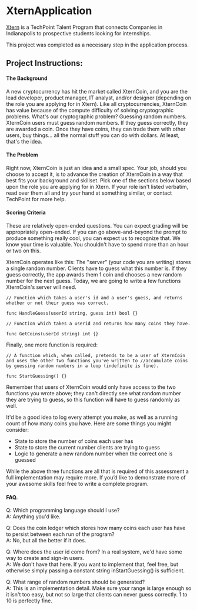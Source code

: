 # XternApplication

[Xtern](http://xtern.me) is a TechPoint Talent Program that connects Companies in Indianapolis to prospective students looking for internships.

This project was completed as a necessary step in the application process. 

## Project Instructions:

#### The Background

A new cryptocurrency has hit the market called XternCoin, and you are the lead developer, product manager, IT analyst, and/or designer (depending on the role you are applying for in Xtern).
Like all cryptocurrencies, XternCoin has value because of the compute difficulty of solving cryptographic problems. What's our cryptographic problem? Guessing random numbers.
XternCoin users must guess random numbers. If they guess correctly, they are awarded a coin. Once they have coins, they can trade them with other users, buy things... all the normal stuff you can do with dollars. At least, that's the idea.

#### The Problem

Right now, XternCoin is just an idea and a small spec.
Your job, should you choose to accept it, is to advance the creation of XternCoin in a way that best fits your background and skillset. Pick one of the sections below based upon the role you are applying for in Xtern. If your role isn't listed verbatim, read over them all and try your hand at something similar, or contact TechPoint for more help.

#### Scoring Criteria 

These are relatively open-ended questions. You can expect grading will be appropriately open-ended. If you can go above-and-beyond the prompt to produce something really cool, you can expect us to recognize that.
We know your time is valuable. You shouldn't have to spend more than an hour or two on this.

XternCoin operates like this: The "server" (your code you are writing) stores a single random number. Clients have to guess what this number is. If they guess correctly, the app awards them 1 coin and chooses a new random number for the next guess.
Today, we are going to write a few functions XternCoin's server will need.

```
// Function which takes a user's id and a user's guess, and returns whether or not their guess was correct.

func HandleGuess(userId string, guess int) bool {}
```

```
// Function which takes a userid and returns how many coins they have.

func GetCoins(userId string) int {}
```

Finally, one more function is required:

```
// A function which, when called, pretends to be a user of XternCoin and uses the other two functions you've written to //accumulate coins by guessing random numbers in a loop (indefinite is fine).

func StartGuessing() {}
```

Remember that users of XternCoin would only have access to the two functions you wrote above; they can't directly see what random number they are trying to guess, so this function will have to guess randomly as well.

It'd be a good idea to log every attempt you make, as well as a running count of how many coins you have. Here are some things you might consider:

* State to store the number of coins each user has
* State to store the current number clients are trying to guess
* Logic to generate a new random number when the correct one is guessed

While the above three functions are all that is required of this assessment a full implementation may require more. If you’d like to demonstrate more of your awesome skills feel free to write a complete program.  

#### FAQ.

Q:  Which programming language should I use?  
A:  Anything you'd like.

Q:  Does the coin ledger which stores how many coins each user has have to persist between each run of the program?  
A:   No, but all the better if it does.

Q:  Where does the user id come from? In a real system, we'd have some way to create and sign-in users.  
A:  We don't have that here. If you want to implement that, feel free, but otherwise simply passing a constant string inStartGuessing() is sufficient.

Q:  What range of random numbers should be generated?  
A:  This is an implementation detail. Make sure your range is large enough so it isn't too easy, but not so large that clients can never guess correctly. 1 to 10 is perfectly fine.
